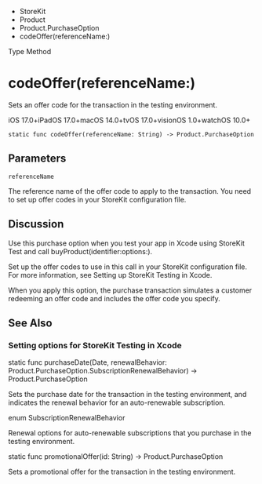 

- StoreKit
- Product
- Product.PurchaseOption
-  codeOffer(referenceName:) 

Type Method

# codeOffer(referenceName:)

Sets an offer code for the transaction in the testing environment.

iOS 17.0+iPadOS 17.0+macOS 14.0+tvOS 17.0+visionOS 1.0+watchOS 10.0+

``` source
static func codeOffer(referenceName: String) -> Product.PurchaseOption
```

## Parameters 

`referenceName`  

The reference name of the offer code to apply to the transaction. You need to set up offer codes in your StoreKit configuration file.

## Discussion

Use this purchase option when you test your app in Xcode using StoreKit Test and call buyProduct(identifier:options:).

Set up the offer codes to use in this call in your StoreKit configuration file. For more information, see Setting up StoreKit Testing in Xcode.

When you apply this option, the purchase transaction simulates a customer redeeming an offer code and includes the offer code you specify.

## See Also

### Setting options for StoreKit Testing in Xcode

static func purchaseDate(Date, renewalBehavior: Product.PurchaseOption.SubscriptionRenewalBehavior) -> Product.PurchaseOption

Sets the purchase date for the transaction in the testing environment, and indicates the renewal behavior for an auto-renewable subscription.

enum SubscriptionRenewalBehavior

Renewal options for auto-renewable subscriptions that you purchase in the testing environment.

static func promotionalOffer(id: String) -> Product.PurchaseOption

Sets a promotional offer for the transaction in the testing environment.

